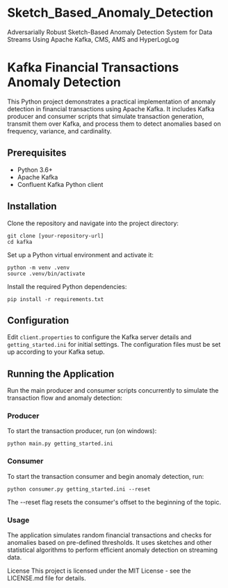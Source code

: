 # Sketch_Based_Anomaly_Detection

 Adversarially Robust Sketch-Based Anomaly Detection System for Data Streams Using Apache Kafka, CMS, AMS and HyperLogLog


# Kafka Financial Transactions Anomaly Detection

This Python project demonstrates a practical implementation of anomaly detection in financial transactions using Apache Kafka. It includes Kafka producer and consumer scripts that simulate transaction generation, transmit them over Kafka, and process them to detect anomalies based on frequency, variance, and cardinality.

## Prerequisites

- Python 3.6+
- Apache Kafka
- Confluent Kafka Python client

## Installation

Clone the repository and navigate into the project directory:

```
git clone [your-repository-url]
cd kafka
```

Set up a Python virtual environment and activate it:

```
python -m venv .venv
source .venv/bin/activate
```

Install the required Python dependencies:
```
pip install -r requirements.txt
```


## Configuration
Edit `client.properties` to configure the Kafka server details and `getting_started.ini` for initial settings. The configuration files must be set up according to your Kafka setup.

## Running the Application
Run the main producer and consumer scripts concurrently to simulate the transaction flow and anomaly detection:

### Producer
To start the transaction producer, run (on windows):

```
python main.py getting_started.ini
```


### Consumer

To start the transaction consumer and begin anomaly detection, run:

```
python consumer.py getting_started.ini --reset
```
The --reset flag resets the consumer's offset to the beginning of the topic.

### Usage
The application simulates random financial transactions and checks for anomalies based on pre-defined thresholds. It uses sketches and other statistical algorithms to perform efficient anomaly detection on streaming data.

License
This project is licensed under the MIT License - see the LICENSE.md file for details.
